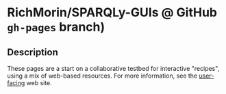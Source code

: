 # RichMorin/SPARQLy-GUIs @ GitHub `gh-pages` branch)

## Description

These pages are a start on a collaborative testbed for interactive "recipes",
using a mix of web-based resources.
For more information, see the
[user-facing](http://richmorin.github.com/SPARQLy-GUIs) web site.
